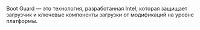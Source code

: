 Boot Guard — это технология, разработанная Intel, которая защищает загрузчик и ключевые компоненты загрузки от модификаций на уровне платформы.

